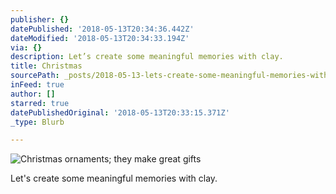 ```yaml
---
publisher: {}
datePublished: '2018-05-13T20:34:36.442Z'
dateModified: '2018-05-13T20:34:33.194Z'
via: {}
description: Let’s create some meaningful memories with clay.
title: Christmas
sourcePath: _posts/2018-05-13-lets-create-some-meaningful-memories-with-clay.md
inFeed: true
author: []
starred: true
datePublishedOriginal: '2018-05-13T20:33:15.371Z'
_type: Blurb

---
```

![Christmas ornaments; they make great gifts](https://the-grid-user-content.s3-us-west-2.amazonaws.com/700e450d-8f23-436f-aeba-cff961046c49.jpg)

Let's create some meaningful memories with clay.